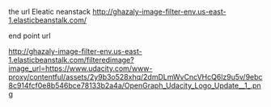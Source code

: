 the url Eleatic neanstack 
http://ghazaly-image-filter-env.us-east-1.elasticbeanstalk.com/


end point url

http://ghazaly-image-filter-env.us-east-1.elasticbeanstalk.com/filteredimage?image_url=https://www.udacity.com/www-proxy/contentful/assets/2y9b3o528xhq/2dmDLmWvCncVHcQ6lz9u5v/9ebc8c914fcf0e8b546bce78133b2a4a/OpenGraph_Udacity_Logo_Update__1_.png
